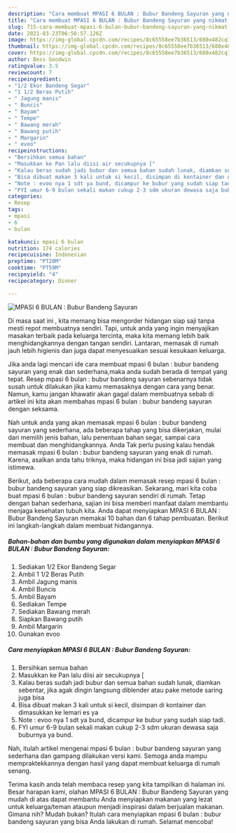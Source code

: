 ```yaml
---
description: "Cara membuat MPASI 6 BULAN : Bubur Bandeng Sayuran yang nikmat dan Mudah Dibuat"
title: "Cara membuat MPASI 6 BULAN : Bubur Bandeng Sayuran yang nikmat dan Mudah Dibuat"
slug: 715-cara-membuat-mpasi-6-bulan-bubur-bandeng-sayuran-yang-nikmat-dan-mudah-dibuat
date: 2021-03-23T06:56:57.126Z
image: https://img-global.cpcdn.com/recipes/8c65558ee7b36513/680x482cq70/mpasi-6-bulan-bubur-bandeng-sayuran-foto-resep-utama.jpg
thumbnail: https://img-global.cpcdn.com/recipes/8c65558ee7b36513/680x482cq70/mpasi-6-bulan-bubur-bandeng-sayuran-foto-resep-utama.jpg
cover: https://img-global.cpcdn.com/recipes/8c65558ee7b36513/680x482cq70/mpasi-6-bulan-bubur-bandeng-sayuran-foto-resep-utama.jpg
author: Bess Goodwin
ratingvalue: 3.5
reviewcount: 7
recipeingredient:
- "1/2 Ekor Bandeng Segar"
- "1 1/2 Beras Putih"
- " Jagung manis"
- " Buncis"
- " Bayam"
- " Tempe"
- " Bawang merah"
- " Bawang putih"
- " Margarin"
- " evoo"
recipeinstructions:
- "Bersihkan semua bahan"
- "Masukkan ke Pan lalu diisi air secukupnya ["
- "Kalau beras sudah jadi bubur dan semua bahan sudah lunak, diamkan sebentar, jika agak dingin langsung diblender atau pake metode saring juga bisa"
- "Bisa dibuat makan 3 kali untuk si kecil, disimpan di kontainer dan dimasukkan ke lemari es ya"
- "Note : evoo nya 1 sdt ya bund, dicampur ke bubur yang sudah siap tadi."
- "FYI umur 6-9 bulan sekali makan cukup 2-3 sdm ukuran dewasa saja buburnya ya bund."
categories:
- Resep
tags:
- mpasi
- 6
- bulan

katakunci: mpasi 6 bulan 
nutrition: 174 calories
recipecuisine: Indonesian
preptime: "PT20M"
cooktime: "PT59M"
recipeyield: "4"
recipecategory: Dinner

---
```



![MPASI 6 BULAN : Bubur Bandeng Sayuran](https://img-global.cpcdn.com/recipes/8c65558ee7b36513/680x482cq70/mpasi-6-bulan-bubur-bandeng-sayuran-foto-resep-utama.jpg)

Di masa  saat ini , kita memang bisa mengorder hidangan siap saji tanpa mesti repot membuatnya sendiri. Tapi, untuk anda yang ingin menyajikan masakan terbaik pada keluarga tercinta, maka kita memang lebih baik menghidangkannya dengan tangan sendiri. Lantaran, memasak di rumah jauh lebih higienis dan juga dapat menyesuaikan sesuai kesukaan keluarga.

Jika anda lagi mencari ide cara membuat mpasi 6 bulan : bubur bandeng sayuran yang enak dan sederhana,maka anda sudah berada di tempat yang tepat. Resep mpasi 6 bulan : bubur bandeng sayuran  sebenarnya tidak susah untuk dilakukan jika kamu memasaknya dengan cara yang benar. Namun, kamu jangan khawatir akan gagal dalam membuatnya 
sebab di artikel ini kita akan membahas mpasi 6 bulan : bubur bandeng sayuran dengan seksama.  



Nah untuk anda yang akan memasak mpasi 6 bulan : bubur bandeng sayuran yang sederhana, ada beberapa tahap yang bisa dikerjakan, mulai dari memilih jenis bahan, lalu penentuan bahan segar, sampai cara membuat dan menghidangkannya. Anda Tak perlu pusing kalau hendak memasak mpasi 6 bulan : bubur bandeng sayuran yang enak di rumah. Karena, asalkan anda  tahu triknya, maka hidangan ini bisa jadi sajian yang istimewa.

Berikut, ada beberapa cara mudah dalam memasak resep mpasi 6 bulan : bubur bandeng sayuran yang siap dikreasikan. Sekarang, mari kita coba buat mpasi 6 bulan : bubur bandeng sayuran sendiri di rumah. Tetap dengan bahan sederhana, sajian ini bisa memberi manfaat dalam membantu menjaga kesehatan tubuh kita. Anda dapat menyiapkan MPASI 6 BULAN : Bubur Bandeng Sayuran memakai 10 bahan dan 6 tahap pembuatan. Berikut ini langkah-langkah dalam membuat hidangannya.

<!--inarticleads1-->

##### Bahan-bahan dan bumbu yang digunakan dalam menyiapkan MPASI 6 BULAN : Bubur Bandeng Sayuran:

1. Sediakan 1/2 Ekor Bandeng Segar
1. Ambil 1 1/2 Beras Putih
1. Ambil  Jagung manis
1. Ambil  Buncis
1. Ambil  Bayam
1. Sediakan  Tempe
1. Sediakan  Bawang merah
1. Siapkan  Bawang putih
1. Ambil  Margarin
1. Gunakan  evoo




<!--inarticleads2-->

##### Cara menyiapkan MPASI 6 BULAN : Bubur Bandeng Sayuran:

1. Bersihkan semua bahan
1. Masukkan ke Pan lalu diisi air secukupnya [
1. Kalau beras sudah jadi bubur dan semua bahan sudah lunak, diamkan sebentar, jika agak dingin langsung diblender atau pake metode saring juga bisa
1. Bisa dibuat makan 3 kali untuk si kecil, disimpan di kontainer dan dimasukkan ke lemari es ya
1. Note : evoo nya 1 sdt ya bund, dicampur ke bubur yang sudah siap tadi.
1. FYI umur 6-9 bulan sekali makan cukup 2-3 sdm ukuran dewasa saja buburnya ya bund.




Nah, itulah artikel mengenai  mpasi 6 bulan : bubur bandeng sayuran  yang sederhana dan gampang dilakukan versi kami. Semoga anda mampu mempraktekkannya dengan hasil yang dapat membuat keluarga di rumah senang. 

Terima kasih anda telah membaca resep yang kita tampilkan di halaman ini. Besar harapan kami, olahan  MPASI 6 BULAN : Bubur Bandeng Sayuran yang mudah di atas dapat membantu Anda menyiapkan makanan yang lezat untuk keluarga/teman ataupun menjadi inspirasi dalam berjualan makanan. Gimana nih? Mudah bukan? Itulah cara menyiapkan mpasi 6 bulan : bubur bandeng sayuran yang bisa Anda lakukan di rumah. Selamat mencoba!

